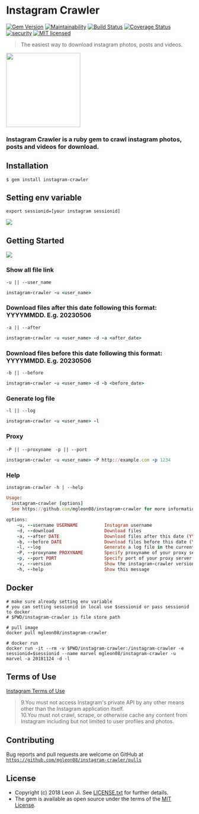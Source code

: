 # Instagram Crawler

[![Gem Version](https://badge.fury.io/rb/instagram-crawler.svg)](https://badge.fury.io/rb/instagram-crawler)
[![Maintainability](https://api.codeclimate.com/v1/badges/a1625a5a812f515bdd91/maintainability)](https://codeclimate.com/github/mgleon08/instagram-crawler/maintainability)
[![Build Status](https://travis-ci.org/mgleon08/instagram-crawler.svg?branch=master)](https://travis-ci.org/mgleon08/instagram-crawler)
[![Coverage Status](https://coveralls.io/repos/github/mgleon08/instagram-crawler/badge.svg?branch=master)](https://coveralls.io/github/mgleon08/instagram-crawler?branch=master)
[![security](https://hakiri.io/github/mgleon08/instagram-crawler/master.svg)](https://hakiri.io/github/mgleon08/instagram-crawler/master)
[![MIT licensed](https://img.shields.io/badge/license-MIT-blue.svg)](https://github.com/mgleon08/instagram-crawler/blob/master/LICENSE.txt)


> The easiest way to download instagram photos, posts and videos.

<img src="screenshots/logo.png" width="200" align="center">

### Instagram Crawler is a ruby gem to crawl instagram photos, posts and videos for download.

## Installation

```
$ gem install instagram-crawler
```

## Setting env variable

```
export sessionid=[your instagram sessionid]
```

![](screenshots/sessionid.png)

## Getting Started

![](screenshots/instagram_crawler_demo.gif)

### Show all file link

`-u || --user_name`

```ruby
instagram-crawler -u <user_name>
```

### Download files after this date following this format: YYYYMMDD. E.g. 20230506

`-a || --after `

```ruby
instagram-crawler -u <user_name> -d -a <after_date>
```

### Download files before this date following this format: YYYYMMDD. E.g. 20230506

`-b || --before `

```ruby
instagram-crawler -u <user_name> -d -b <before_date>
```

### Generate log file

`-l || --log `

```ruby
instagram-crawler -u <user_name> -l
```

### Proxy

`-P || --proxyname ` `-p || --port`

```ruby
instagram-crawler -u <user_name> -P http://example.com -p 1234
```

### Help

`instagram-crawler -h | --help`

```ruby
Usage:
  instagram-crawler [options]
  See https://github.com/mgleon08/instagram-crawler for more information.

options:
    -u, --username USERNAME          Instagram username
    -d, --download                   Download files
    -a, --after DATE                 Download files after this date (YYYYMMDD)
    -b, --before DATE                Download files before this date (YYYYMMDD)
    -l, --log                        Generate a log file in the current directory
    -P, --proxyname PROXYNAME        Specify proxyname of your proxy server
    -p, --port PORT                  Specify port of your proxy server (default port: 8080)
    -v, --version                    Show the instagram-crawler version
    -h, --help                       Show this message
```

## Docker

```docker
# make sure already setting env variable
# you can setting sessionid in local use $sessionid or pass sessionid to docker
# $PWD/instagram-crawler is file store path

# pull image
docker pull mgleon08/instagram-crawler

# docker run
docker run -it --rm -v $PWD/instagram-crawler:/instagram-crawler -e sessionid=$sessionid --name marvel mgleon08/instagram-crawler -u marvel -a 20181124 -d -l
```


## Terms of Use

[Instagram Terms of Use](https://www.instagram.com/about/legal/terms/before-january-19-2013/)

> 9.You must not access Instagram's private API by any other means other than the Instagram application itself.  
  10.You must not crawl, scrape, or otherwise cache any content from Instagram including but not limited to user profiles and photos.


## Contributing

Bug reports and pull requests are welcome on GitHub at [`https://github.com/mgleon08/instagram-crawler/pulls`](https://github.com/mgleon08/instagram-crawler/pulls)

## License

* Copyright (c) 2018 Leon Ji. See [LICENSE.txt](https://github.com/mgleon08/instagram-crawler/blob/master/LICENSE.txt) for further details.
* The gem is available as open source under the terms of the [MIT License](https://opensource.org/licenses/MIT).
